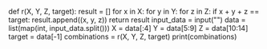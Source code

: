 def r(X, Y, Z, target):
    result = []
    for x in X:
        for y in Y:
            for z in Z:
                if x + y + z == target:
                    result.append((x, y, z))
    return result
input_data = input("")
data = list(map(int, input_data.split()))
X = data[:4]
Y = data[5:9]
Z = data[10:14]
target = data[-1]
combinations = r(X, Y, Z, target)
print(combinations)
